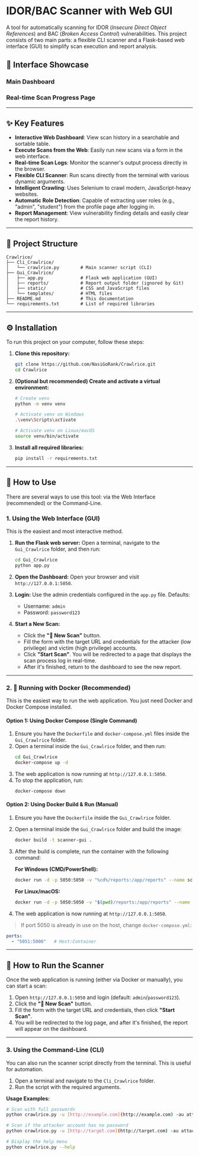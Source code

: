 # IDOR/BAC Scanner with Web GUI

A tool for automatically scanning for IDOR (*Insecure Direct Object References*) and BAC (*Broken Access Control*) vulnerabilities. This project consists of two main parts: a flexible CLI scanner and a Flask-based web interface (GUI) to simplify scan execution and report analysis.

## 📸 Interface Showcase

### Main Dashboard


### Real-time Scan Progress Page


---
## ✨ Key Features
-   **Interactive Web Dashboard**: View scan history in a searchable and sortable table.
-   **Execute Scans from the Web**: Easily run new scans via a form in the web interface.
-   **Real-time Scan Logs**: Monitor the scanner's output process directly in the browser.
-   **Flexible CLI Scanner**: Run scans directly from the terminal with various dynamic arguments.
-   **Intelligent Crawling**: Uses Selenium to crawl modern, JavaScript-heavy websites.
-   **Automatic Role Detection**: Capable of extracting user roles (e.g., "admin", "student") from the profile page after logging in.
-   **Report Management**: View vulnerability finding details and easily clear the report history.

---
## 📂 Project Structure
```
Crawlrice/
├── Cli_Crawlrice/
│   └── crawlrice.py        # Main scanner script (CLI)
├── Gui_Crawlrice/
│   ├── app.py              # Flask web application (GUI)
│   ├── reports/            # Report output folder (ignored by Git)
│   ├── static/             # CSS and JavaScript files
│   └── templates/          # HTML files
├── README.md               # This documentation
└── requirements.txt        # List of required libraries
```

---
## ⚙️ Installation
To run this project on your computer, follow these steps:

1.  **Clone this repository:**
    ```bash
    git clone https://github.com/NasiGoRank/Crawlrice.git
    cd Crawlrice
    ```

2.  **(Optional but recommended) Create and activate a virtual environment:**
    ```bash
    # Create venv
    python -m venv venv

    # Activate venv on Windows
    .\venv\Scripts\activate

    # Activate venv on Linux/macOS
    source venv/bin/activate
    ```

3.  **Install all required libraries:**
    ```bash
    pip install -r requirements.txt
    ```

---
## 🚀 How to Use
There are several ways to use this tool: via the Web Interface (recommended) or the Command-Line.

### 1. Using the Web Interface (GUI)
This is the easiest and most interactive method.

1.  **Run the Flask web server:**
    Open a terminal, navigate to the `Gui_Crawlrice` folder, and then run:
    ```bash
    cd Gui_Crawlrice
    python app.py
    ```

2.  **Open the Dashboard:**
    Open your browser and visit `http://127.0.0.1:5050`.

3.  **Login:**
    Use the admin credentials configured in the `app.py` file. Defaults:
    -   Username: `admin`
    -   Password: `password123`

4.  **Start a New Scan:**
    -   Click the **"🚀 New Scan"** button.
    -   Fill the form with the target URL and credentials for the attacker (low privilege) and victim (high privilege) accounts.
    -   Click **"Start Scan"**. You will be redirected to a page that displays the scan process log in real-time.
    -   After it's finished, return to the dashboard to see the new report.
---

### 2. 🐳 Running with Docker (Recommended)
This is the easiest way to run the web application. You just need Docker and Docker Compose installed.

#### Option 1: Using Docker Compose (Single Command)
1.  Ensure you have the `Dockerfile` and `docker-compose.yml` files inside the `Gui_Crawlrice` folder.
2.  Open a terminal inside the `Gui_Crawlrice` folder, and then run:
    ```bash
    cd Gui_Crawlrice
    docker-compose up -d
    ```
3.  The web application is now running at `http://127.0.0.1:5050`.
4.  To stop the application, run:
    ```bash
    docker-compose down
    ```

#### Option 2: Using Docker Build & Run (Manual)
1.  Ensure you have the `Dockerfile` inside the `Gui_Crawlrice` folder.
2.  Open a terminal inside the `Gui_Crawlrice` folder and build the image:
    ```bash
    docker build -t scanner-gui .
    ```
3.  After the build is complete, run the container with the following command:
    
    **For Windows (CMD/PowerShell):**
    ```bash
    docker run -d -p 5050:5050 -v "%cd%/reports:/app/reports" --name scanner-container scanner-gui
    ```
    **For Linux/macOS:**
    ```bash
    docker run -d -p 5050:5050 -v "$(pwd)/reports:/app/reports" --name scanner-container scanner-gui
    ```
4.  The web application is now running at `http://127.0.0.1:5050`.

> If port 5050 is already in use on the host, change `docker-compose.yml`:

```yaml
ports:
  - "5051:5000"   # Host:Container
```
---
## 🚀 How to Run the Scanner
Once the web application is running (either via Docker or manually), you can start a scan:

1.  Open `http://127.0.0.1:5050` and login (default: `admin`/`password123`).
2.  Click the **"🚀 New Scan"** button.
3.  Fill the form with the target URL and credentials, then click **"Start Scan"**.
4.  You will be redirected to the log page, and after it's finished, the report will appear on the dashboard.
---

### 3. Using the Command-Line (CLI)
You can also run the scanner script directly from the terminal. This is useful for automation.

1.  Open a terminal and navigate to the `Cli_Crawlrice` folder.
2.  Run the script with the required arguments.

**Usage Examples:**
```bash
# Scan with full passwords
python crawlrice.py -u [http://example.com](http://example.com) -au attacker -ap password -vu victim -vp password

# Scan if the attacker account has no password
python crawlrice.py -u [http://target.com](http://target.com) -au attacker -vu admin -vp adminpass

# Display the help menu
python crawlrice.py --help
```